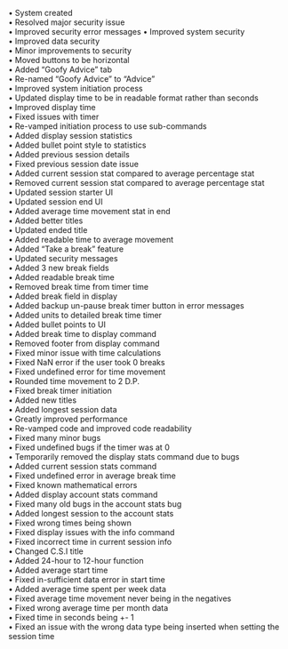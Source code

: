 •	System created <br>
•	Resolved major security issue  <br>
•	Improved security error messages
•	Improved system security  <br>
•	Improved data security  <br>
•	Minor improvements to security <br>
•	Moved buttons to be horizontal <br>
•	Added “Goofy Advice” tab <br>
•	Re-named “Goofy Advice” to “Advice” <br>
•	Improved system initiation process  <br>
•	Updated display time to be in readable format rather than seconds <br>
•	Improved display time <br>
•	Fixed issues with timer <br>
•	Re-vamped initiation process to use sub-commands <br>
•	Added display session statistics <br>
•	Added bullet point style to statistics  <br>
•	Added previous session details <br>
•	Fixed previous session date issue <br>
•	Added current session stat compared to average percentage stat <br>
•	Removed current session stat compared to average percentage stat <br>
•	Updated session starter UI <br>
•	Updated session end UI <br>
•	Added average time movement stat in end <br>
•	Added better titles <br>
•	Updated ended title <br>
•	Added readable time to average movement <br>
•	Added “Take a break” feature <br>
•	Updated security messages <br>
•	Added 3 new break fields <br>
•	Added readable break time <br>
•	Removed break time from timer time  <br>
•	Added break field in display  <br>
•	Added backup un-pause break timer button in error messages <br>
•	Added units to detailed break time timer <br>
•	Added bullet points to UI <br>
•	Added break time to display command <br>
•	Removed footer from display command <br>
•	Fixed minor issue with time calculations  <br>
•	Fixed NaN error if the user took 0 breaks <br>
•	Fixed undefined error for time movement <br>
•	Rounded time movement to 2 D.P. <br>
•	Fixed break timer initiation  <br>
•	Added new titles <br>
•	Added longest session data <br>
•	Greatly improved performance <br>
•	Re-vamped code and improved code readability <br>
•	Fixed many minor bugs <br>
•	Fixed undefined bugs if the timer was at 0 <br>
•	Temporarily removed the display stats command due to bugs <br>
•	Added current session stats command <br>
•	Fixed undefined error in average break time <br>
•	Fixed known mathematical errors  <br>
•	Added display account stats command <br>
•	Fixed many old bugs in the account stats bug <br>
•	Added longest session to the account stats <br>
•	Fixed wrong times being shown <br>
•	Fixed display issues with the info command <br>
•	Fixed incorrect time in current session info <br>
•	Changed C.S.I title <br>
•	Added 24-hour to 12-hour function <br>
•	Added average start time <br>
•	Fixed in-sufficient data error in start time <br>
•	Added average time spent per week data <br>
•	Fixed average time movement never being in the negatives <br>
• Fixed wrong average time per month data <br>
• Fixed time in seconds being +- 1 <br>
• Fixed an issue with the wrong data type being inserted when setting the session time <br>
